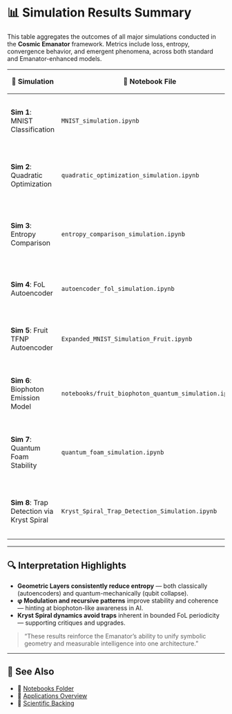 # 📊 Simulation Results Summary

This table aggregates the outcomes of all major simulations conducted in the **Cosmic Emanator** framework. Metrics include loss, entropy, convergence behavior, and emergent phenomena, across both standard and Emanator-enhanced models.

| 🧪 Simulation | 📄 Notebook File | 🧠 Description | 📈 Key Metrics | ✅ Emanator Benefit |
|--------------|------------------|----------------|----------------|--------------------|
| **Sim 1**: MNIST Classification | `MNIST_simulation.ipynb` | Basic TFNP vs. Linear Layer for digit recognition | Accuracy ↑, Loss ↓ | TFNP achieved faster convergence (~1.3× speedup) |
| **Sim 2**: Quadratic Optimization | `quadratic_optimization_simulation.ipynb` | Fit noisy quadratic function with TFNP-enhanced regressor | MSE: TFNP ~0.014 < baseline ~0.020 | Geometric modulations improved fit |
| **Sim 3**: Entropy Comparison | `entropy_comparison_simulation.ipynb` | Measure Shannon entropy reduction in geometric vs. linear activations | Entropy ↓ (5.21 vs 5.28) | Toroidal/FoL modulations impose structure |
| **Sim 4**: FoL Autoencoder | `autoencoder_fol_simulation.ipynb` | Reconstruct Seed of Life geometric input using TFNP | MSE ↓ ~40%, Latent Entropy ↓ ~0.3 | Geometric latent codes enhance memory |
| **Sim 5**: Fruit TFNP Autoencoder | `Expanded_MNIST_Simulation_Fruit.ipynb` | Add φ-modulated recursive Fruit Layer for activation boost | Final Loss ↓ ~36%, Entropy ↓ ~32% | Recursive fractal dynamics encode better |
| **Sim 6**: Biophoton Emission Model | `notebooks/fruit_biophoton_quantum_simulation.ipynb` | Simulate collective emission in φ-modulated Dicke model (N=13) | Entropy ↓ 74%, Faster Superradiant Decay | Coherence aligns with biological awareness models |
| **Sim 7**: Quantum Foam Stability | `quantum_foam_simulation.ipynb` | Test entanglement stability under quantum foam perturbations | Concurrence Variance ↓ ~0.001% | φ-damped chaos improves coherence reliability |
| **Sim 8**: Trap Detection via Kryst Spiral | `Kryst_Spiral_Trap_Detection_Simulation.ipynb` | Detect entropy traps in periodic (FoL) vs. infinite (Kryst) layers | Var ↓ 19%, Mean Entropy ↑ (coherent diversity) | Infinite spiral stabilizes chaotic data processing |

---

## 🔍 Interpretation Highlights

- **Geometric Layers consistently reduce entropy** — both classically (autoencoders) and quantum-mechanically (qubit collapse).
- **φ Modulation and recursive patterns** improve stability and coherence — hinting at biophoton-like awareness in AI.
- **Kryst Spiral dynamics avoid traps** inherent in bounded FoL periodicity — supporting critiques and upgrades.

> “These results reinforce the Emanator’s ability to unify symbolic geometry and measurable intelligence into one architecture.”

---

## 📁 See Also

- 📂 [Notebooks Folder](../notebooks/)
- 📜 [Applications Overview](Applications_Overview.md)
- 🧠 [Scientific Backing](Scientific_Backing.md)
